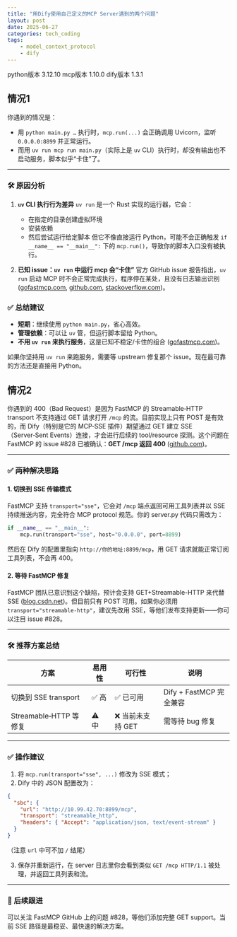 ```yaml
---
title: "用Dify使用自己定义的MCP Server遇到的两个问题"
layout: post
date: 2025-06-27
categories: tech_coding
tags:
    - model_context_protocol
    - dify
---
```


python版本 3.12.10
mcp版本 1.10.0
dify版本 1.3.1


## 情况1
你遇到的情况是：

* 用 `python main.py …` 执行时，`mcp.run(...)` 会正确调用 Uvicorn，监听 `0.0.0.0:8899` 并正常运行。
* 而用 `uv run mcp run main.py`（实际上是 `uv` CLI）执行时，却没有输出也不启动服务，脚本似乎“卡住”了。

---

### 🛠️ 原因分析

1. **`uv` CLI 执行行为差异**
   `uv run` 是一个 Rust 实现的运行器，它会：

   * 在指定的目录创建虚拟环境
   * 安装依赖
   * 然后尝试运行给定脚本
     但它不像直接运行 Python，可能不会正确触发 `if __name__ == "__main__":` 下的 `mcp.run()`，导致你的脚本入口没有被执行。

2. **已知 issue：`uv run` 中运行 mcp 会“卡住”**
   官方 GitHub issue 报告指出，`uv run` 启动 MCP 时不会正常完成执行，程序停在某处，且没有日志输出识别 ([gofastmcp.com][1], [github.com][2], [stackoverflow.com][3])。



### ✅ 总结建议

* **短期**：继续使用 `python main.py`，省心高效。
* **管理依赖**：可以让 `uv` 管，但运行脚本留给 Python。
* **不用 `uv run` 来执行服务**，这是已知不稳定/卡住的组合 ([gofastmcp.com][1])。

如果你坚持用 `uv run` 来跑服务，需要等 upstream 修复那个 issue。现在最可靠的方法还是直接用 Python。

[1]: https://gofastmcp.com/deployment/running-server?utm_source=chatgpt.com "Running Your FastMCP Server - FastMCP"
[2]: https://github.com/astral-sh/uv/issues/12658?utm_source=chatgpt.com "`uv run` not running to completion · Issue #12658 · astral-sh/uv - GitHub"
[3]: https://stackoverflow.com/questions/79237776/invalid-command-name-mainapp-when-i-execute-uvicorn-mainapp-reload?utm_source=chatgpt.com "invalid command name 'main:app' when I execute \"uvicorn main:app ..."

## 情况2
你遇到的 400（Bad Request）是因为 FastMCP 的 Streamable‑HTTP transport 不支持通过 GET 请求打开 `/mcp` 的流。目前实现上只有 POST 是有效的，而 Dify（特别是它的 MCP‑SSE 插件）期望通过 GET 建立 SSE（Server‑Sent Events）连接，才会进行后续的 tool/resource 探测。这个问题在 FastMCP 的 issue #828 已被确认：**GET /mcp 返回 400** ([github.com][1])。

---

### ✅ 两种解决思路

#### 1. 切换到 SSE 传输模式

FastMCP 支持 `transport="sse"`，它会对 `/mcp` 端点返回可用工具列表并以 SSE 持续推送内容，完全符合 MCP protocol 规范。你的 server.py 代码只需改为：

```python
if __name__ == "__main__":
    mcp.run(transport="sse", host="0.0.0.0", port=8899)
```

然后在 Dify 的配置里指向 `http://你的地址:8899/mcp`，用 GET 请求就能正常订阅工具列表，不会再 400。

#### 2. 等待 FastMCP 修复

FastMCP 团队已意识到这个缺陷，预计会支持 GET+Streamable-HTTP 来代替 SSE ([blog.csdn.net][2])。但目前只有 POST 可用。如果你必须用 `transport="streamable-http"`，建议先改用 SSE，等他们发布支持更新——你可以注目 issue #828。

---

### 🛠 推荐方案总结

| 方案                  | 易用性  | 可行性         | 说明                  |
| ------------------- | ---- | ----------- | ------------------- |
| 切换到 SSE transport   | ✅ 高  | ✅ 已可用       | Dify + FastMCP 完全兼容 |
| Streamable‑HTTP 等修复 | ⚠️ 中 | ❌ 当前未支持 GET | 需等待 bug 修复          |

---

### ✅ 操作建议

1. 将 `mcp.run(transport="sse", ...)` 修改为 SSE 模式；
2. Dify 中的 JSON 配置改为：

```json
{
  "sbc": {
    "url": "http://10.99.42.70:8899/mcp",
    "transport": "streamable_http",
    "headers": { "Accept": "application/json, text/event-stream" }
  }
}
```

（注意 `url` 中可不加 `/` 结尾）

3. 保存并重新运行，在 server 日志里你会看到类似 `GET /mcp HTTP/1.1` 被处理，并返回工具列表和流。

---

### 🔁 后续跟进

可以关注 FastMCP GitHub 上的问题 #828，等他们添加完整 GET support。当前 SSE 路径是最稳妥、最快速的解决方案。

[1]: https://github.com/jlowin/fastmcp/issues/828?utm_source=chatgpt.com "Support GET request to /mcp endpoint · Issue #828 · jlowin/fastmcp"
[2]: https://blog.csdn.net/weixin_44894663/article/details/147858052?utm_source=chatgpt.com "dify插件接入fastmcp示例 - CSDN博客"

